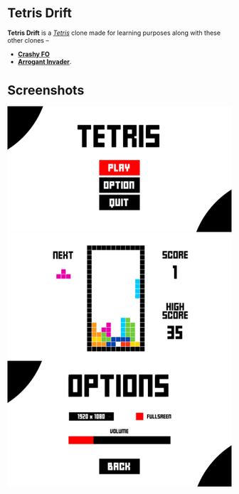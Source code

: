 # Tetris Drift

**Tetris Drift** is a *[Tetris](https://en.wikipedia.org/wiki/Tetris)* clone made for learning purposes along with these other clones –
* **[Crashy FO](https://github.com/showmik/crashy-fo)** 
* **[Arrogant Invader](https://github.com/showmik/arrogant-invader)**.

# Screenshots

<img src="Docs/main-menu.png" width="600" alt="main-menu"/> 
<img src="Docs/gameplay.png" width="600" alt="gameplay"/> 
<img src="Docs/options-menu.png" width="600" alt="options-menu"/> 
